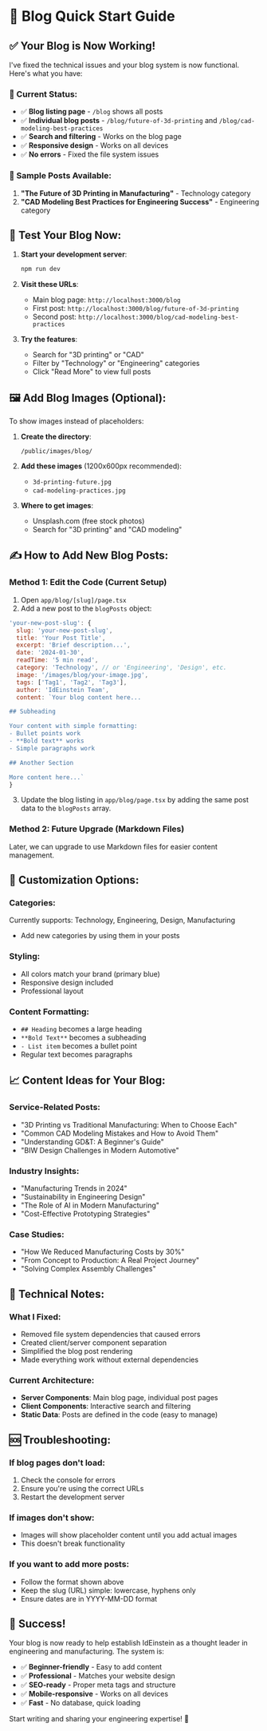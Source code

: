 # 🚀 Blog Quick Start Guide

## ✅ Your Blog is Now Working!

I've fixed the technical issues and your blog system is now functional. Here's what you have:

### 🎯 Current Status:

- ✅ **Blog listing page** - `/blog` shows all posts
- ✅ **Individual blog posts** - `/blog/future-of-3d-printing` and `/blog/cad-modeling-best-practices`
- ✅ **Search and filtering** - Works on the blog page
- ✅ **Responsive design** - Works on all devices
- ✅ **No errors** - Fixed the file system issues

### 📝 Sample Posts Available:

1. **"The Future of 3D Printing in Manufacturing"** - Technology category
2. **"CAD Modeling Best Practices for Engineering Success"** - Engineering category

## 🧪 Test Your Blog Now:

1. **Start your development server**:

   ```bash
   npm run dev
   ```

2. **Visit these URLs**:

   - Main blog page: `http://localhost:3000/blog`
   - First post: `http://localhost:3000/blog/future-of-3d-printing`
   - Second post: `http://localhost:3000/blog/cad-modeling-best-practices`

3. **Try the features**:
   - Search for "3D printing" or "CAD"
   - Filter by "Technology" or "Engineering" categories
   - Click "Read More" to view full posts

## 🖼️ Add Blog Images (Optional):

To show images instead of placeholders:

1. **Create the directory**:

   ```
   /public/images/blog/
   ```

2. **Add these images** (1200x600px recommended):

   - `3d-printing-future.jpg`
   - `cad-modeling-practices.jpg`

3. **Where to get images**:
   - Unsplash.com (free stock photos)
   - Search for "3D printing" and "CAD modeling"

## ✍️ How to Add New Blog Posts:

### Method 1: Edit the Code (Current Setup)

1. Open `app/blog/[slug]/page.tsx`
2. Add a new post to the `blogPosts` object:

```javascript
'your-new-post-slug': {
  slug: 'your-new-post-slug',
  title: 'Your Post Title',
  excerpt: 'Brief description...',
  date: '2024-01-30',
  readTime: '5 min read',
  category: 'Technology', // or 'Engineering', 'Design', etc.
  image: '/images/blog/your-image.jpg',
  tags: ['Tag1', 'Tag2', 'Tag3'],
  author: 'IdEinstein Team',
  content: `Your blog content here...

## Subheading

Your content with simple formatting:
- Bullet points work
- **Bold text** works
- Simple paragraphs work

## Another Section

More content here...`
}
```

3. Update the blog listing in `app/blog/page.tsx` by adding the same post data to the `blogPosts` array.

### Method 2: Future Upgrade (Markdown Files)

Later, we can upgrade to use Markdown files for easier content management.

## 🎨 Customization Options:

### Categories:

Currently supports: Technology, Engineering, Design, Manufacturing

- Add new categories by using them in your posts

### Styling:

- All colors match your brand (primary blue)
- Responsive design included
- Professional layout

### Content Formatting:

- `## Heading` becomes a large heading
- `**Bold Text**` becomes a subheading
- `- List item` becomes a bullet point
- Regular text becomes paragraphs

## 📈 Content Ideas for Your Blog:

### Service-Related Posts:

- "3D Printing vs Traditional Manufacturing: When to Choose Each"
- "Common CAD Modeling Mistakes and How to Avoid Them"
- "Understanding GD&T: A Beginner's Guide"
- "BIW Design Challenges in Modern Automotive"

### Industry Insights:

- "Manufacturing Trends in 2024"
- "Sustainability in Engineering Design"
- "The Role of AI in Modern Manufacturing"
- "Cost-Effective Prototyping Strategies"

### Case Studies:

- "How We Reduced Manufacturing Costs by 30%"
- "From Concept to Production: A Real Project Journey"
- "Solving Complex Assembly Challenges"

## 🔧 Technical Notes:

### What I Fixed:

- Removed file system dependencies that caused errors
- Created client/server component separation
- Simplified the blog post rendering
- Made everything work without external dependencies

### Current Architecture:

- **Server Components**: Main blog page, individual post pages
- **Client Components**: Interactive search and filtering
- **Static Data**: Posts are defined in the code (easy to manage)

## 🆘 Troubleshooting:

### If blog pages don't load:

1. Check the console for errors
2. Ensure you're using the correct URLs
3. Restart the development server

### If images don't show:

- Images will show placeholder content until you add actual images
- This doesn't break functionality

### If you want to add more posts:

- Follow the format shown above
- Keep the slug (URL) simple: lowercase, hyphens only
- Ensure dates are in YYYY-MM-DD format

## 🎉 Success!

Your blog is now ready to help establish IdEinstein as a thought leader in engineering and manufacturing. The system is:

- ✅ **Beginner-friendly** - Easy to add content
- ✅ **Professional** - Matches your website design
- ✅ **SEO-ready** - Proper meta tags and structure
- ✅ **Mobile-responsive** - Works on all devices
- ✅ **Fast** - No database, quick loading

Start writing and sharing your engineering expertise! 🚀
